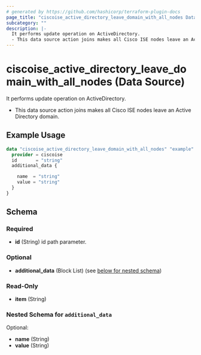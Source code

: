 ```yaml
---
# generated by https://github.com/hashicorp/terraform-plugin-docs
page_title: "ciscoise_active_directory_leave_domain_with_all_nodes Data Source - terraform-provider-ciscoise"
subcategory: ""
description: |-
  It performs update operation on ActiveDirectory.
  - This data source action joins makes all Cisco ISE nodes leave an Active Directory domain.
---
```


# ciscoise_active_directory_leave_domain_with_all_nodes (Data Source)

It performs update operation on ActiveDirectory.

- This data source action joins makes all Cisco ISE nodes leave an Active Directory domain.

## Example Usage

```terraform
data "ciscoise_active_directory_leave_domain_with_all_nodes" "example" {
  provider = ciscoise
  id       = "string"
  additional_data {

    name  = "string"
    value = "string"
  }
}
```

<!-- schema generated by tfplugindocs -->
## Schema

### Required

- **id** (String) id path parameter.

### Optional

- **additional_data** (Block List) (see [below for nested schema](#nestedblock--additional_data))

### Read-Only

- **item** (String)

<a id="nestedblock--additional_data"></a>
### Nested Schema for `additional_data`

Optional:

- **name** (String)
- **value** (String)


